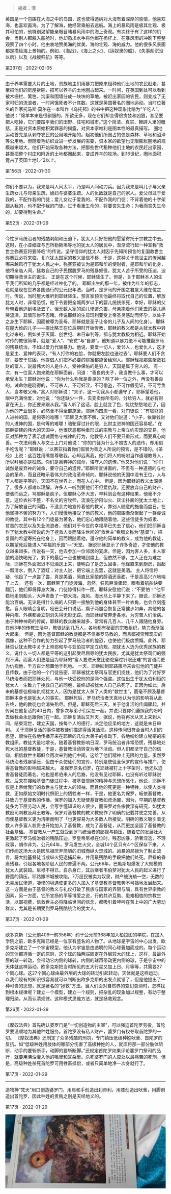 > 摘者：清


英国是一个包围在大海之中的岛国，这也使得透纳对大海有着深厚的感情，他喜欢海，也喜欢画海。为了了解海，他经常乘船去远航。海上的暴风雨是极其壮观、极其可怕的，他特别渴望能亲眼目睹暴风雨中的海上奇观。有次终于有了这样的机会，当别人都躲入船舱时，他却恳求水手将他绑在桅杆上，在暴风雨的冲刷下整整观察了四个小时。他由衷地赞美海的优美、海的壮观、海的威力。他的很多风景画都是描绘海上景物的。例如，《海战》、《海上之火》、《运奴隶的船》、《失事船沉没以后》以及《战舰归航》等等。

第297页 · 2022-02-05

- - - -



由于养羊需要大片的土地，贵族地主们用暴力把原来租种他们土地的农民赶走，甚至把他们的房屋拆除，把可以养羊的土地圈占起来。一时间，在英国到处可以看到被木栅栏、篱笆、沟渠和围墙分成一块块的草地。被赶出家园的农民，则变成了无家可归的流浪者，一时间饿死者不计其数。这就是英国著名的圈地运动。当时位著名的作家托马斯·莫尔在一本叫作《乌托邦》的书中把这种现象比喻为“羊吃人”。他说：“绵羊本来是很驯服的，所欲无多，现在它们却变得很贪婪和凶狠，甚至要把人吃掉，它们要踏平我们的田野、住宅和城市。”这个简洁、真实、鞭辟入里的概括，正是对资本原始积累罪恶的揭露，对资本家唯利是图本性的最真描写。
圈地运动首先是从剥夺农民的公用地开始的。起初他们所圈占的仅是森林、草地和沼泽等公用地。但随着毛纺织业进一步发展的需要，资本家的欲望也无限膨胀圈地的规模越来越大。他们开始采取各种方法，把那些世代租种他们土地的农民赶出家园，甚至把整个村庄和附近的土地都圈起来，变成养羊的牧场。到16世纪，圈地面积竟占了英国土地1／2以上。

第156页 · 2022-01-30

- - - -



你们不要以为，我来是叫人间太平，乃是叫人间动刀兵。因为我来是叫儿子与父亲生疏女儿与母亲生疏，媳妇与婆婆生疏。人的仇敌就是自己的家人。爱父母过于爱我的，不配作我的门徒；爱儿女过于爱我的，不配作我的门徒；不背着他的十字架跟从我的，也不配作我的门徒。过于看重生命的，将要丧失生命；为我而丧失生命的，却要得到生命。”

第52页 · 2022-01-29

- - - -



今性罗马统治者的残酷剥削和压迫下，犹太人只好把他的愿望寄托于宗教之中去。这时，在小亚细亚与巴所勒斯坦等地的犹太人的居民中，渐渐流行起一种宣称“救世主弥赛亚将要降临”的传说。坚守信仰的犹太人对因于先知所预言的复国救世主弥赛亚必将来临，复兴犹太国家的教义坚信不移，于是，这种关于救世主的传闻越哪来越风行于犹太人民之中。弥赛亚被认为是耶和华的使财者，是耶和华的化身，他将亲临人间，拯救自己的子民摆脱罗马的残暴奴役，犹太人苦于所受的压迫，迫切期待救世主的诞生。
正是在这个时候，耶稣降生了。但是，关于耶稣本人的生平我们所知的几乎都是经过神化了的。
耶稣出生的那一年，被作为红年的标志，也就是现在世界各国通行的公元纪年法。当时，是罗马的开国之君屋大维在位之时。传说，当时屋大维听到耶稣降生，预言家预言他最终将取代自己的位置，解放犹太人时，非常恐慌，他下令要把全城两岁以下的婴儿统统杀死，幸好，耶稣的父母带着他逃到埃及去了。但无数人家的幼儿惨遭杀害，母亲抱着他们死去的婴儿痛哭流涕，其情形惨不忍睹。传说耶稣的生母玛利亚受上帝圣灵感动而怀孕，以处子之身生下耶稣，因而被尊为圣母，耶稣就是圣子让帝的儿子及人间的化身）。
耶稣在屋大维的儿子——提比略王在位后期时开始传教，耶稣的教义都是从犹太教中转化过来的，例如关于灭国、创世纪、末日审判等，都与犹太教极为相近。耶稣开始时传的教很简单，就是“爱人”、“安贫”与“自漱”。他知道以暴力绝不可能推翻罗马的残暴统治，不如以爱力代替暴力。他说，要爱一切人，爱邻人，也爱仇人，这才是爱主、爱神的表现，“有人打你的右脸，你就把左脸也送过去”。耶稣要人们不贪财，要安于贫困，他提倡人们把不必要的财富都施舍给别人。耶稣轻视那些聚敛钱财的富人，说最伟大的人是仆人，受神保佑的是穷人，天国是属于穷人的。
有一次，有一位富人跑来跪在耶稣面前，问道：“善良的夫子，我当做什么事，才可以承受永生？耶稣对他说：“你为什么称我是善良的？除了神一位之外，再没有善良的。诫命你是晓得的，不可杀人，不可奸淫，不可偷盗，不可作假见证，不可亏负人，当孝敬父母。”富人对耶稣说：“夫子，这一切我从小都遵守了。耶稣望着他，眼中充满怜爱，对他说：“你还缺少一件，去变卖你所有的，分给穷人，就必有财富在天上，你还要来跟从我。”富人听了这话，脸上就变了色，忧忧愁愁地走了，因为他的产业很多，必然舍不得全部施舍。耶稣向四周一看，对门徒说：“有钱财的人进神的国，是何等的难哪！”耶稣见大家不解，又对他们说道：“小子，依靠钱财的人进神的国，是何等的难哪！骆驼穿过针的眼，比财主进神的国还容易呢。”
在耶稣要建的伟大的天国中，他很厌恶那种重形式的宗教与上帝立约实现的交易，他反对那种为了表示虔诚而恪守戒律的行为，他教导人们不要只重形式，而要真心向善。一次法利赛人与文士上门对他说：“你的门徒为什么不照古人的遗传，却用俗手吃饭呢？”耶稣说：“以赛亚指着你们假冒为善之人所说的预言，是不错的。《圣经》上说：这百姓用嘴唇尊敬我，心却远离我，他们将人的吩咐当作道理教导人，所以拜我亦是枉然。你们是离弃神的诫命，恪守人的遗传。”他又对他们说：“你们诚然是废弃神的诫命，要守自己的遗传。”耶稣所宣讲画的，不但有一种道德的与社会的革命，而且还暗示着伟大的政治革命倾向。耶稣说他的天国中没有王位，人与下人都是平等的，天国不在世界上，而在人心中。
但是，因为耶稣的教义太深奥了，很多人都难以理解，许多人一听到要他们不但爱仇敌，还要放弃自己的财产，便骇而远之，骂耶稣是疯子。但耶稣心怀大志，早料到会有这种结果，他毫不介意。这位衣衫不整，不名文的穷牧师，流浪在骄阳似火、灰尘扑面的犹太土地上，为了解放自己的同胞，不遗余力地宣传着他的教义，靠别人随意的施舍而度日。在他坚持不懈的努力下，人们慢慢地接受了他的教义，他的周围渐渐聚起了一群虔诚的教徒，其中有12个门徒最为著名，他们忠心地跟随着他，这些信徒多为奴隶、贫苦的农民以及失业流浪者，他们对于今世的幸福早已失去了信心，他们把耶稣当作了犹太教中所说的为了拯救人类而降生世间的“救世主”希腊文称为“基督”），把复国的希望寄托在他身上，因而跟随着他，遵守他的简单的教义，成为他的教徒，以期望死后能进入“幸福的乐园”—“天堂。
据说耶稣显示了许多奇迹，才使他的教众越来越多。传说有一天，他去参加一位邻居的宴席。但是，因为客人多，主人家酿的酒快喝光了。剩下的最后一点也被端到席上，但依然不够，主人正在为难之际，耶稣在外面迟迟不见酒送上来，便明白了是怎么回事，他径直来到厨房，舀起一瓢清水，倒入了酒缸；对主人说，把它端上去罢，这就是美酒。
主人将信将疑，他舀了一点尝了尝，真是美酒，简直比家酿的醇酒还香甜，于是高高兴兴地端了上去。
还有一次，耶稣带了门徒渡海，忽然，狂风巨浪骤起，眼看着航船快要翻沉，他们即将葬身大海，门徒惊得抖作一团。耶稣安慰他们说：“不要怕！”他平稳地走到船头，大声责备了一顿大海，海风、海水马上平静下来了。据说，耶稣还能治百病。无论是得什么病的人只要一接触到他的身体甚至一片衣角，也会立刻痊愈。盲人眼睛会复明，哑巴会开口说话，瘸子两腿会恢复正常健步如奔，其他的各种内疾、外疾都会立刻消失得无影无踪。而耶稣经常奔走各地，为穷苦人们治病。
由于种种神奇的传闻，耶稣的教众越来越多，常常有几百人、几千人跟随他身旁。在他3年的传教生活中，教徒达到几万人，各地都有秘密的宗教组织，势力渐渐强大起来。
但是，因为基督耶稣的教徒都是不信奉罗马教的，而且鄙视崇拜现实的偶像，这种不合作的势力引起了罗马统治者的惶恐，也使他们极度愤慨。此外，耶稣否认犹太教中关于上帝耶和华与亚伯拉罕定立约规，把犹太人选为优秀民族的教义，说什么一切人都是平等的这引起受尽屈辱的犹太民族，尤其是犹太祭司们的强烈不满，而富人们更是因为耶稣的“富人要进天堂比骆驼穿过针眼还难”的言语而更为仇视他，千方百计想置他于死地。
一天，耶稣回到耶路撒冷来会见他的门徒并且传教，由于他的一个门徒告密，耶稣被犹太祭司与官吏们捉住，他们为了讨好罗马统治者而把耶稣处死，与他一块受绞刑的是两个强盗。这位出生于犹太伯利恒的犹太人一生致力于挽救自己的同胞，最终却被犹太人自己杀死了。正因为如此，后来的基督徒极端仇视犹太人，因为是犹太人杀了人类的“救世主”，而毫不顾及基督耶稣本身也是犹太人的事实。
耶稣死后，罗马统治者天真地认为他的影响将从此告终，他的教徒也会消失殆尽。但是，耶稣死后三天，关于他复活的传闻骤起，并传闻在他复活的40日内，曾多次与弟子们呆在一起，并说只要你们遵照我的吩咐去做我会永远跟你们在一起。耶稣复活后又升天，据说，他将再次从天上来到人间，结束现世，建立天国，按每个人的德行，决定他应呆的地方，这就是末日审判。
关于耶稣复活的事件被教徒们描述得活灵活现。这种传闻很符合当时人们的愿望，很快在各地传播开来在耶稣的几位大弟子的推动下，各地纷纷建立秘密的宗教组织，教徒大量地增长。随着基督教影响日深，罗马统治者非常恐慌，残暴地处死大批的基督教徒，于是，基督教活动转变为地下活动。但人们都坚守自己的信仰，相信救世主耶稣会再次来到他们中间，这给了他们精神上无限的力量。虽然罗马统治者残暴镇压，但由千众使徒们的宣传，特别是使徒圣保罗的宣传与推广，使得基督教的影响越来越大。
圣保罗原名扫罗，在耶稣被钉上十字架时，他还以迫害基督徒而著名。他也是希伯来人的后裔，他没有见过耶稣，也没有听过耶稣说教。后来在接触基督门徒过程中，被基督耶稣的精神与思想所感化，他说，耶稣不仅是上帝给我们的救世主与犹太人的领袖，而且他的死更是一种牺牲，以使人类得救，正如原始文明时代祭祀上的牺牲者一样，于是，他更名为保罗，皈依基督教，并致力于基督教的传播。保罗的加入无疑使基督教如虎添翼，因为，早期的基督教徒多为下层劳动人民，会写字懂知识的人很少，而保罗对各宗教深有研究，如犹太教密司刺教及拜王教等。保罗对基督教的教义教规作了明确的记载并使之完善，从而使基督教义更为清晰而明了「也更容易为大多数人所接受。明确的教义吸引着无数人许多富人权贵也开始加入了基督教，成为了基督徒，从而更加坚固了基督教的社会基础。
基督教从一产生就受到罗马统治者的鄙视与镇压，随着它的发展壮大更激起了罗马统治者的残酷压迪。罗皇帝尼禄在位时，残忍凶暴，骄奢淫逸，不理政事，胡作非为。公元64年，罗马发生火灾，全城14个区只有4个区保存下来。人们传闻这场大火是因尼禄厌弃简陋的旧城而纵火焚城的。凶暴的尼禄为了制止流言，将大批基督徒当成纵火犯逮捕起来，并用最残酷的手段把他们处死。尼禄的昏庸残暴，引起各地各阶层人民的普遍不两。公元66年，巴勒斯坦爆发了大规模的犹太人武装超。尼禄不得已，自杀身亡，其后继者韦伯梦对犹太人民的起义进行了野蛮的镇压。耶路撒冷城被攻陷，7万层民被卖为奴隶，财产被洗劫一空，无数的无辜居民惨道，凄惨的境遇使更多的人加入了基督教基督教势不可挡地发展起来。这一方面是由于基督的教义与礼仪打破了民族与国家的界限与隔，具有世界宗教的因素，另一方面，它所宣扬的平等博爱之说，行的共济互助、患难相恤的宗教生活，以鄙视费，信救世主必将降临世间的信念，都吸引着呻吟在苦上中的广大劳动群众，尤其是长期受到罗马残酷统治的犹太人。

第37页 · 2022-01-29

- - - -



欧多克斯（公元前409—前356年）约于公元前368年加入柏拉图的学院，在加入学院之前，欧多克斯已经是一位享有盛名的人物了。从地球是宇宙的中心出发，欧多克斯建立了一个宇宙模型。他认为宇宙是由透明的同心球叠加而成的。每个运动的天体都遵循一定的原则，这个球的轴两端固定在外层较大的球上，这样，最最外层的球一转动，会带动它内侧的球转，内侧的球再带动更内侧的球，于是宇宙中的天体就这样运动。欧多克斯把当时所见的五大行星又加上日、月等等，共需要27个同心球。这27个同心球由最外层的大球的转动引起转动，天体就是这样运动。
以我们现有的知识很容易就可以判断出欧多克斯的出发点就错了，但是他提出了一种可贵的思想，就是著名的“拯救”方法。当人们面对自然界的变幻莫测时，怎样找到根本规律呢？建立一个模型，建立一个规则，把杂乱的现象加以规整，有助于整理归纳，从而认清规律。这种模式思维方法，就是拯救观念。

第26页 · 2022-01-29

- - - -



《摩奴法典》首先确认婆罗门是“一切创造物的主宰”，可以强迫首陀罗劳役，首陀罗要温顺地为其他种姓服务。首陀罗没有私人财产，婆罗门有权夺取首陀罗的一切。
《摩奴法典》还制定了众多残酷的刑罚，专门镇压低级种姓吠舍、首陀罗的反抗。如“低级种姓用肢体的哪部分伤害了高级种姓的人，就须将那一部分肢体斩断，动手的要斩断手，动脚的要斩断脚。”还规定首陀罗如果评论婆罗门祭司的品行，就要用沸油灌入他的嘴里和耳朵里。杀死婆罗门的人应处以最痛苦的死刑，但是，高级种姓杀死首陀罗可用牲畜抵偿，或者只简单地净一次身就行了。

第17页 · 2022-01-29

- - - -



造物神“梵天”用口创造婆罗门，用肩和手创造出刹帝利，用膝创造出吠舍，用脚创造出首陀罗，因此种姓的贵贱之别是天经地义的。

第17页 · 2022-01-29

![《名画中的故事》(1)](《名画中的故事》_imgs\《名画中的故事》(1).jpg)